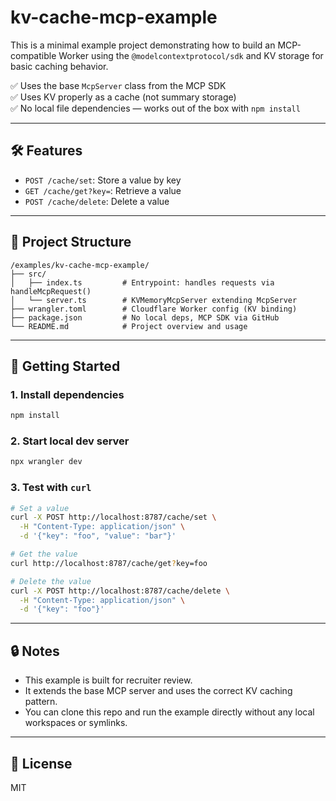 # kv-cache-mcp-example

This is a minimal example project demonstrating how to build an MCP-compatible Worker using the `@modelcontextprotocol/sdk` and KV storage for basic caching behavior.

✅ Uses the base `McpServer` class from the MCP SDK  
✅ Uses KV properly as a cache (not summary storage)  
✅ No local file dependencies — works out of the box with `npm install`

---

## 🛠 Features
- `POST /cache/set`: Store a value by key
- `GET /cache/get?key=`: Retrieve a value
- `POST /cache/delete`: Delete a value

---

## 📁 Project Structure

```
/examples/kv-cache-mcp-example/
├── src/
│   ├── index.ts         # Entrypoint: handles requests via handleMcpRequest()
│   └── server.ts        # KVMemoryMcpServer extending McpServer
├── wrangler.toml        # Cloudflare Worker config (KV binding)
├── package.json         # No local deps, MCP SDK via GitHub
└── README.md            # Project overview and usage
```

---

## 🚀 Getting Started

### 1. Install dependencies
```bash
npm install
```

### 2. Start local dev server
```bash
npx wrangler dev
```

### 3. Test with `curl`
```bash
# Set a value
curl -X POST http://localhost:8787/cache/set \
  -H "Content-Type: application/json" \
  -d '{"key": "foo", "value": "bar"}'

# Get the value
curl http://localhost:8787/cache/get?key=foo

# Delete the value
curl -X POST http://localhost:8787/cache/delete \
  -H "Content-Type: application/json" \
  -d '{"key": "foo"}'
```

---

## 🔒 Notes
- This example is built for recruiter review.
- It extends the base MCP server and uses the correct KV caching pattern.
- You can clone this repo and run the example directly without any local workspaces or symlinks.

---

## 📄 License
MIT
